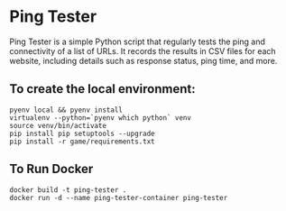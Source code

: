 # Ping Tester

Ping Tester is a simple Python script that regularly tests the ping and connectivity of a list of URLs. It records the results in CSV files for each website, including details such as response status, ping time, and more.


## To create the local environment:

````shell
pyenv local && pyenv install
virtualenv --python=`pyenv which python` venv
source venv/bin/activate
pip install pip setuptools --upgrade
pip install -r game/requirements.txt
````

## To Run Docker

````shell
docker build -t ping-tester .
docker run -d --name ping-tester-container ping-tester
````
